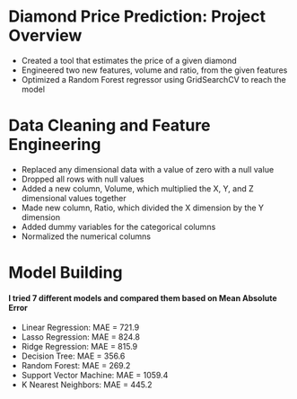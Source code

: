 # Diamond Price Prediction: Project Overview 
- Created a tool that estimates the price of a  given diamond 
- Engineered two new features, volume and ratio, from the given features
- Optimized a Random Forest regressor using GridSearchCV to reach the model

# Data Cleaning and Feature Engineering
- Replaced any dimensional data with a value of zero with a null value
- Dropped all rows with null values
- Added a new column, Volume, which multiplied the X, Y, and Z dimensional values together
- Made new column, Ratio, which divided the X dimension by the Y dimension
- Added dummy variables for the categorical columns
- Normalized the numerical columns

# Model Building
#### I tried 7 different models and compared them based on Mean Absolute Error ####
- Linear Regression: MAE = 721.9
- Lasso Regression: MAE = 824.8
- Ridge Regression: MAE = 815.9
- Decision Tree: MAE = 356.6
- Random Forest: MAE = 269.2
- Support Vector Machine: MAE = 1059.4
- K Nearest Neighbors: MAE = 445.2

